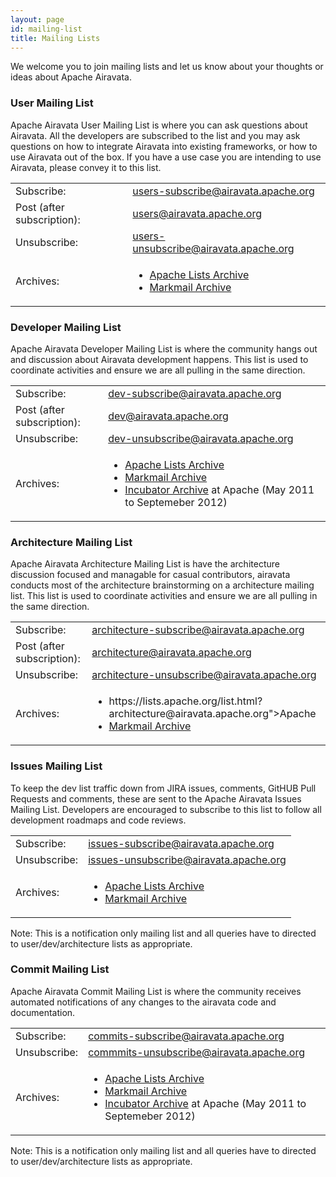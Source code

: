 ```yaml
---
layout: page
id: mailing-list
title: Mailing Lists
---
```


<p>We welcome you to join mailing lists and let us know about your thoughts or ideas about Apache Airavata.</p>
<h3 id="user-mailing-list">User Mailing List</h3>
<p>Apache Airavata User Mailing List is where you can ask questions about Airavata. All the developers are subscribed to the list and you may ask questions on how to integrate Airavata into existing frameworks, or how to use Airavata out of the box. If you have a use case you are intending to use Airavata, please convey it to this list.</p>
<table class="bordered">
	<tr>
		<td>Subscribe:</td>
		<td><a href="mailto:users-subscribe@airavata.apache.org">users-subscribe@airavata.apache.org</a></td>
	</tr>
	<tr>
		<td>Post (after subscription):</td><td> <a href="mailto:users@airavata.apache.org">users@airavata.apache.org</a></td>
	</tr>
	<tr>
		<td>Unsubscribe:</td>
		<td> <a href="mailto:users-unsubscribe@airavata.apache.org">users-unsubscribe@airavata.apache.org</a></td>
	</tr>
	<tr>
		<td>Archives:</td>
		<td>
			<ul>
				<li><a href="https://lists.apache.org/list.html?users@airavata.apache.org">Apache Lists Archive</a></li>
				<li><a href="http://markmail.org/search/+list:org.apache.airavata.users">Markmail Archive</a></li>
			</ul>
		</td>
	</tr>
</table>
<h3 id="developer-mailing-list">Developer Mailing List</h3>
<p>Apache Airavata Developer Mailing List is where the community hangs out and discussion about Airavata development happens. This list is used to coordinate activities and ensure we are all pulling in the same direction.</p>
<table class="bordered">
	<tr>
		<td>Subscribe: </td>
		<td><a href="mailto:dev-subscribe@airavata.apache.org">dev-subscribe@airavata.apache.org</a></td>
	</tr>
	<tr>
		<td>Post (after subscription): </td>
		<td><a href="mailto:dev@airavata.apache.org">dev@airavata.apache.org</a></td>
	</tr>
	<tr>
		<td>Unsubscribe:</td>
		<td><a href="mailto:dev-unsubscribe@airavata.apache.org">dev-unsubscribe@airavata.apache.org</a></td>
	</tr>
	<tr>
		<td>Archives:</td>
		<td>
			<ul>
				<li><a href="https://lists.apache.org/list.html?dev@airavata.apache.org">Apache Lists Archive</a></li>
				<li><a href="http://markmail.org/search/+list:org.apache.incubator.airavata-dev">Markmail Archive</a></li>
				<li><a href="http://mail-archives.apache.org/mod_mbox/incubator-airavata-dev/">Incubator Archive</a> at Apache (May 2011 to Septemeber 2012)</li>
			</ul>
		</td>
	</tr>
</table>

<h3 id="architecture-mailing-list">Architecture Mailing List</h3>
<p>Apache Airavata Architecture Mailing List is have the architecture discussion focused and managable for casual contributors, airavata conducts most of the architecture brainstorming on a architecture mailing list. This list is used to coordinate activities and ensure we are all pulling in the same direction.</p>
<table class="bordered">
	<tr>
		<td>Subscribe: </td>
		<td><a href="mailto:architecture-subscribe@airavata.apache.org">architecture-subscribe@airavata.apache.org</a></td>
	</tr>
	<tr>
		<td>Post (after subscription):</td>
		<td> <a href="mailto:architecture@airavata.apache.org">architecture@airavata.apache.org</a></td>
	</tr>
	<tr>
		<td>Unsubscribe: </td>
		<td><a href="mailto:architecture-unsubscribe@airavata.apache.org">architecture-unsubscribe@airavata.apache.org</a></td>
	</tr>
	<tr>
		<td>Archives:</td>
		<td>
		<ul>
			<li>https://lists.apache.org/list.html?architecture@airavata.apache.org">Apache</a></li>
			<li><a href="http://markmail.org/search/+list:org.apache.airavata.architecture">Markmail Archive</a></li>
		</ul>
		</td>
	</tr>
</table>

<h3 id="issues-mailing-list">Issues Mailing List</h3>
<p>To keep the dev list traffic down from JIRA issues, comments, GitHUB Pull Requests and comments, these are sent to the Apache Airavata Issues Mailing List. Developers are encouraged to subscribe to this list to follow all development roadmaps and code reviews. </p>
<table class="bordered">
	<tr>
		<td>Subscribe: </td>
		<td><a href="mailto:issues-subscribe@airavata.apache.org">issues-subscribe@airavata.apache.org</a></td>
	</tr>
	<tr>
		<td>Unsubscribe: </td>
		<td><a href="mailto:issues-unsubscribe@airavata.apache.org">issues-unsubscribe@airavata.apache.org</a></td>
	</tr>
	<tr>
		<td>Archives:</td>
		<td>
			<ul>
				<li><a href="https://lists.apache.org/list.html?issues@airavata.apache.org">Apache Lists Archive</a></li>
				<li><a href="http://markmail.org/search/+list:org.apache.airavata.issues">Markmail Archive</a></li>
			</ul>
		</td>
	</tr>
</table>
<p>Note: This is a notification only mailing list and all queries have to directed to user/dev/architecture lists as appropriate. </p>
<h3 id="commit-mailing-list">Commit Mailing List</h3>
<p>Apache Airavata Commit Mailing List is where the community receives automated notifications of any changes to the airavata code and documentation.</p>
<table class="bordered">
	<tr>
		<td>Subscribe:</td>
		<td> <a href="mailto:commits-subscribe@airavata.apache.org">commits-subscribe@airavata.apache.org</a></td>
	</tr>
	<tr>
		<td>Unsubscribe:</td>
		<td> <a href="mailto:commits-unsubscribe@airavata.apache.org">commmits-unsubscribe@airavata.apache.org</a></td>
	</tr>
	<tr>
		<td>Archives:</td>
		<td>
			<ul>
				<li><a href="https://lists.apache.org/list.html?commits@airavata.apache.org">Apache Lists Archive</a></li>
				<li><a href="http://markmail.org/search/+list:org.apache.incubator.airavata-commits">Markmail Archive</a></li>
				<li><a href="http://mail-archives.apache.org/mod_mbox/incubator-airavata-commits">Incubator Archive</a> at Apache (May 2011 to Septemeber 2012)</li>
			</ul>
		</td>
	</tr>
</table>
<p>Note: This is a notification only mailing list and all queries have to directed to user/dev/architecture lists as appropriate. </p>